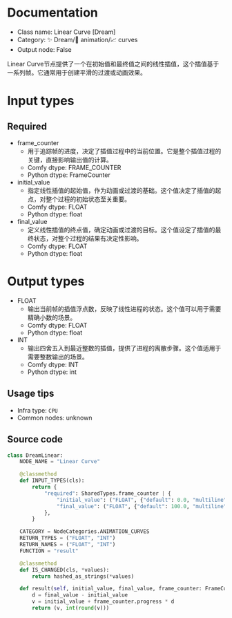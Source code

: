 
# Documentation
- Class name: Linear Curve [Dream]
- Category: ✨ Dream/🎥 animation/📈 curves
- Output node: False

Linear Curve节点提供了一个在初始值和最终值之间的线性插值，这个插值基于一系列帧。它通常用于创建平滑的过渡或动画效果。

# Input types
## Required
- frame_counter
    - 用于追踪帧的进度，决定了插值过程中的当前位置。它是整个插值过程的关键，直接影响输出值的计算。
    - Comfy dtype: FRAME_COUNTER
    - Python dtype: FrameCounter
- initial_value
    - 指定线性插值的起始值，作为动画或过渡的基础。这个值决定了插值的起点，对整个过程的初始状态至关重要。
    - Comfy dtype: FLOAT
    - Python dtype: float
- final_value
    - 定义线性插值的终点值，确定动画或过渡的目标。这个值设定了插值的最终状态，对整个过程的结果有决定性影响。
    - Comfy dtype: FLOAT
    - Python dtype: float

# Output types
- FLOAT
    - 输出当前帧的插值浮点数，反映了线性进程的状态。这个值可以用于需要精确小数的场景。
    - Comfy dtype: FLOAT
    - Python dtype: float
- INT
    - 输出四舍五入到最近整数的插值，提供了进程的离散步骤。这个值适用于需要整数输出的场景。
    - Comfy dtype: INT
    - Python dtype: int


## Usage tips
- Infra type: `CPU`
- Common nodes: unknown


## Source code
```python
class DreamLinear:
    NODE_NAME = "Linear Curve"

    @classmethod
    def INPUT_TYPES(cls):
        return {
            "required": SharedTypes.frame_counter | {
                "initial_value": ("FLOAT", {"default": 0.0, "multiline": False}),
                "final_value": ("FLOAT", {"default": 100.0, "multiline": False}),
            },
        }

    CATEGORY = NodeCategories.ANIMATION_CURVES
    RETURN_TYPES = ("FLOAT", "INT")
    RETURN_NAMES = ("FLOAT", "INT")
    FUNCTION = "result"

    @classmethod
    def IS_CHANGED(cls, *values):
        return hashed_as_strings(*values)

    def result(self, initial_value, final_value, frame_counter: FrameCounter):
        d = final_value - initial_value
        v = initial_value + frame_counter.progress * d
        return (v, int(round(v)))

```
